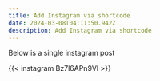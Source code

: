 ```yaml
---
title: Add Instagram via shortcode
date: 2024-03-08T04:11:50.942Z
description: Add Instagram via shortcode
---
```

Below is a single instagram post

{{< instagram Bz7l6APn9Vl >}}
